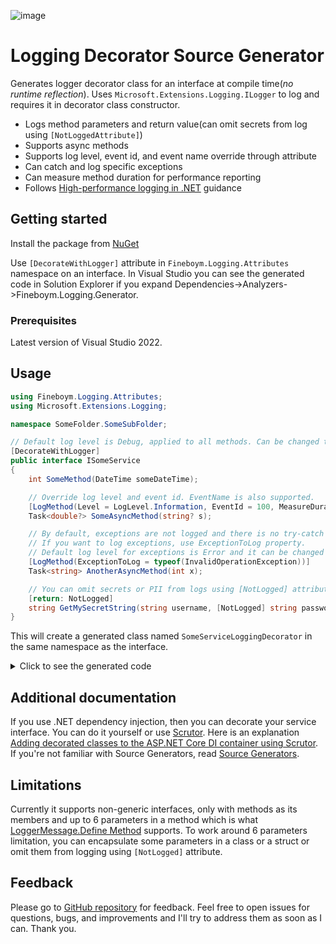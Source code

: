 ![image](https://github.com/DavidFineboym/LoggingDecoratorGenerator/actions/workflows/dotnet.yml/badge.svg?event=push)
# Logging Decorator Source Generator

Generates logger decorator class for an interface at compile time(*no runtime reflection*). Uses `Microsoft.Extensions.Logging.ILogger` to log and requires it in decorator class constructor.
- Logs method parameters and return value(can omit secrets from log using `[NotLoggedAttribute]`)
- Supports async methods
- Supports log level, event id, and event name override through attribute
- Can catch and log specific exceptions
- Can measure method duration for performance reporting
- Follows [High-performance logging in .NET](https://learn.microsoft.com/en-us/dotnet/core/extensions/high-performance-logging) guidance

## Getting started

Install the package from [NuGet](https://www.nuget.org/packages/Fineboym.Logging.Generator)

Use `[DecorateWithLogger]` attribute in `Fineboym.Logging.Attributes` namespace on an interface. In Visual Studio you can see the generated code in Solution Explorer if you expand Dependencies->Analyzers->Fineboym.Logging.Generator.

### Prerequisites

Latest version of Visual Studio 2022.

## Usage

```C#
using Fineboym.Logging.Attributes;
using Microsoft.Extensions.Logging;

namespace SomeFolder.SomeSubFolder;

// Default log level is Debug, applied to all methods. Can be changed through attribute's constructor.
[DecorateWithLogger]
public interface ISomeService
{
    int SomeMethod(DateTime someDateTime);

    // Override log level and event id. EventName is also supported.
    [LogMethod(Level = LogLevel.Information, EventId = 100, MeasureDuration = true)]
    Task<double?> SomeAsyncMethod(string? s);

    // By default, exceptions are not logged and there is no try-catch block around the method call.
    // If you want to log exceptions, use ExceptionToLog property.
    // Default log level for exceptions is Error and it can be changed through ExceptionLogLevel property.
    [LogMethod(ExceptionToLog = typeof(InvalidOperationException))]
    Task<string> AnotherAsyncMethod(int x);

    // You can omit secrets or PII from logs using [NotLogged] attribute.
    [return: NotLogged]
    string GetMySecretString(string username, [NotLogged] string password);
}
```
This will create a generated class named `SomeServiceLoggingDecorator` in the same namespace as the interface.
<details><summary>Click to see the generated code</summary>

```C#
#nullable enable

namespace SomeFolder.SomeSubFolder
{
    [global::System.CodeDom.Compiler.GeneratedCodeAttribute("Fineboym.Logging.Generator", "1.7.0.0")]
    public sealed class SomeServiceLoggingDecorator : ISomeService
    {
        private readonly global::Microsoft.Extensions.Logging.ILogger<ISomeService> _logger;
        private readonly ISomeService _decorated;

        public SomeServiceLoggingDecorator(global::Microsoft.Extensions.Logging.ILogger<ISomeService> logger, ISomeService decorated)
        {
            _logger = logger;
            _decorated = decorated;
        }

        private static readonly global::System.Action<global::Microsoft.Extensions.Logging.ILogger, global::System.DateTime, global::System.Exception?> s_beforeSomeMethod
            = global::Microsoft.Extensions.Logging.LoggerMessage.Define<global::System.DateTime>(
                global::Microsoft.Extensions.Logging.LogLevel.Debug,
                new global::Microsoft.Extensions.Logging.EventId(-1, nameof(SomeMethod)),
                "Entering SomeMethod with parameters: someDateTime = {someDateTime}",
                new global::Microsoft.Extensions.Logging.LogDefineOptions() { SkipEnabledCheck = true });

        private static readonly global::System.Action<global::Microsoft.Extensions.Logging.ILogger, int, global::System.Exception?> s_afterSomeMethod
            = global::Microsoft.Extensions.Logging.LoggerMessage.Define<int>(
                global::Microsoft.Extensions.Logging.LogLevel.Debug,
                new global::Microsoft.Extensions.Logging.EventId(-1, nameof(SomeMethod)),
                "Method SomeMethod returned. Result = {result}",
                new global::Microsoft.Extensions.Logging.LogDefineOptions() { SkipEnabledCheck = true });

        public int SomeMethod(global::System.DateTime someDateTime)
        {
            if (_logger.IsEnabled(global::Microsoft.Extensions.Logging.LogLevel.Debug))
            {
                s_beforeSomeMethod(_logger, someDateTime, null);
            }
            var __result = _decorated.SomeMethod(someDateTime);
            if (_logger.IsEnabled(global::Microsoft.Extensions.Logging.LogLevel.Debug))
            {
                s_afterSomeMethod(_logger, __result, null);
            }
            return __result;
        }

        private static readonly global::System.Action<global::Microsoft.Extensions.Logging.ILogger, string?, global::System.Exception?> s_beforeSomeAsyncMethod
            = global::Microsoft.Extensions.Logging.LoggerMessage.Define<string?>(
                global::Microsoft.Extensions.Logging.LogLevel.Information,
                new global::Microsoft.Extensions.Logging.EventId(100, nameof(SomeAsyncMethod)),
                "Entering SomeAsyncMethod with parameters: s = {s}",
                new global::Microsoft.Extensions.Logging.LogDefineOptions() { SkipEnabledCheck = true });

        private static readonly global::System.Action<global::Microsoft.Extensions.Logging.ILogger, double?, double?, global::System.Exception?> s_afterSomeAsyncMethod
            = global::Microsoft.Extensions.Logging.LoggerMessage.Define<double?, double?>(
                global::Microsoft.Extensions.Logging.LogLevel.Information,
                new global::Microsoft.Extensions.Logging.EventId(100, nameof(SomeAsyncMethod)),
                "Method SomeAsyncMethod returned. Result = {result}. DurationInMilliseconds = {durationInMilliseconds}",
                new global::Microsoft.Extensions.Logging.LogDefineOptions() { SkipEnabledCheck = true });

        public async global::System.Threading.Tasks.Task<double?> SomeAsyncMethod(string? s)
        {
            global::System.Diagnostics.Stopwatch? __stopwatch = null;
            if (_logger.IsEnabled(global::Microsoft.Extensions.Logging.LogLevel.Information))
            {
                s_beforeSomeAsyncMethod(_logger, s, null);
                __stopwatch = global::System.Diagnostics.Stopwatch.StartNew();
            }
            var __result = await _decorated.SomeAsyncMethod(s).ConfigureAwait(false);
            if (_logger.IsEnabled(global::Microsoft.Extensions.Logging.LogLevel.Information))
            {
                s_afterSomeAsyncMethod(_logger, __result, __stopwatch?.Elapsed.TotalMilliseconds, null);
            }
            return __result;
        }

        private static readonly global::System.Action<global::Microsoft.Extensions.Logging.ILogger, int, global::System.Exception?> s_beforeAnotherAsyncMethod
            = global::Microsoft.Extensions.Logging.LoggerMessage.Define<int>(
                global::Microsoft.Extensions.Logging.LogLevel.Debug,
                new global::Microsoft.Extensions.Logging.EventId(-1, nameof(AnotherAsyncMethod)),
                "Entering AnotherAsyncMethod with parameters: x = {x}",
                new global::Microsoft.Extensions.Logging.LogDefineOptions() { SkipEnabledCheck = true });

        private static readonly global::System.Action<global::Microsoft.Extensions.Logging.ILogger, string, global::System.Exception?> s_afterAnotherAsyncMethod
            = global::Microsoft.Extensions.Logging.LoggerMessage.Define<string>(
                global::Microsoft.Extensions.Logging.LogLevel.Debug,
                new global::Microsoft.Extensions.Logging.EventId(-1, nameof(AnotherAsyncMethod)),
                "Method AnotherAsyncMethod returned. Result = {result}",
                new global::Microsoft.Extensions.Logging.LogDefineOptions() { SkipEnabledCheck = true });

        public async global::System.Threading.Tasks.Task<string> AnotherAsyncMethod(int x)
        {
            if (_logger.IsEnabled(global::Microsoft.Extensions.Logging.LogLevel.Debug))
            {
                s_beforeAnotherAsyncMethod(_logger, x, null);
            }
            string __result;
            try
            {
                __result = await _decorated.AnotherAsyncMethod(x).ConfigureAwait(false);
            }
            catch (global::System.InvalidOperationException __e)
            {
                global::Microsoft.Extensions.Logging.LoggerExtensions.Log(
                    _logger,
                    global::Microsoft.Extensions.Logging.LogLevel.Error,
                    new global::Microsoft.Extensions.Logging.EventId(-1, nameof(AnotherAsyncMethod)),
                    __e,
                    "AnotherAsyncMethod failed");
                throw;
            }
            if (_logger.IsEnabled(global::Microsoft.Extensions.Logging.LogLevel.Debug))
            {
                s_afterAnotherAsyncMethod(_logger, __result, null);
            }
            return __result;
        }

        private static readonly global::System.Action<global::Microsoft.Extensions.Logging.ILogger, string, global::System.Exception?> s_beforeGetMySecretString
            = global::Microsoft.Extensions.Logging.LoggerMessage.Define<string>(
                global::Microsoft.Extensions.Logging.LogLevel.Debug,
                new global::Microsoft.Extensions.Logging.EventId(-1, nameof(GetMySecretString)),
                "Entering GetMySecretString with parameters: username = {username}, password = [REDACTED]",
                new global::Microsoft.Extensions.Logging.LogDefineOptions() { SkipEnabledCheck = true });

        private static readonly global::System.Action<global::Microsoft.Extensions.Logging.ILogger, global::System.Exception?> s_afterGetMySecretString
            = global::Microsoft.Extensions.Logging.LoggerMessage.Define(
                global::Microsoft.Extensions.Logging.LogLevel.Debug,
                new global::Microsoft.Extensions.Logging.EventId(-1, nameof(GetMySecretString)),
                "Method GetMySecretString returned. Result = [REDACTED]",
                new global::Microsoft.Extensions.Logging.LogDefineOptions() { SkipEnabledCheck = true });

        public string GetMySecretString(string username, string password)
        {
            if (_logger.IsEnabled(global::Microsoft.Extensions.Logging.LogLevel.Debug))
            {
                s_beforeGetMySecretString(_logger, username, null);
            }
            var __result = _decorated.GetMySecretString(username, password);
            if (_logger.IsEnabled(global::Microsoft.Extensions.Logging.LogLevel.Debug))
            {
                s_afterGetMySecretString(_logger, null);
            }
            return __result;
        }
    }
}

```

</details>

## Additional documentation

If you use .NET dependency injection, then you can decorate your service interface. You can do it yourself or use [Scrutor](https://github.com/khellang/Scrutor).
Here is an explanation [Adding decorated classes to the ASP.NET Core DI container using Scrutor](https://andrewlock.net/adding-decorated-classes-to-the-asp.net-core-di-container-using-scrutor).
If you're not familiar with Source Generators, read [Source Generators](https://learn.microsoft.com/en-us/dotnet/csharp/roslyn-sdk/source-generators-overview).

## Limitations

Currently it supports non-generic interfaces, only with methods as its members and up to 6 parameters in a method which is what 
[LoggerMessage.Define Method](https://learn.microsoft.com/en-us/dotnet/api/microsoft.extensions.logging.loggermessage.define?view=dotnet-plat-ext-7.0) 
supports. To work around 6 parameters limitation, you can encapsulate some
parameters in a class or a struct or omit them from logging using `[NotLogged]` attribute.

## Feedback

Please go to [GitHub repository](https://github.com/DavidFineboym/LoggingDecoratorGenerator) for feedback. Feel free to open issues for questions, bugs, and improvements and I'll try to address them as soon as I can. Thank you.